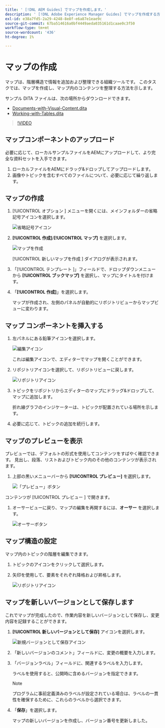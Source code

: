 ```yaml
---
title: ' [!DNL AEM Guides] でマップを作成します。'
description: ' [!DNL Adobe Experience Manager Guides] でマップを作成する方法を説明します。'
exl-id: e38a7fd5-2a29-4248-8e8f-e6a87e1eae9c
source-git-commit: 67ba514616a0bf4449aeda035161d1caae0c3f50
workflow-type: tm+mt
source-wordcount: '436'
ht-degree: 1%

---
```


# マップの作成

マップは、階層構造で情報を追加および整理できる組織ツールです。 このタスクでは、マップを作成し、マップ内のコンテンツを整理する方法を示します。

サンプル DITA ファイルは、次の場所からダウンロードできます。

* [Documents-with-Visual-Content.dita](assets/working-with-maps/Documents-with-Visual-Content.dita)
* [Working-with-Tables.dita](assets/working-with-maps/Working-with-Tables.dita)

>[!VIDEO](https://video.tv.adobe.com/v/336725?quality=12&learn=on)

## マップコンポーネントのアップロード

必要に応じて、ローカルサンプルファイルをAEMにアップロードして、より完全な資料セットを入手できます。

1. ローカルファイルをAEMにドラッグ&amp;ドロップしてアップロードします。
1. 画像やトピックを含むすべてのファイルについて、必要に応じて繰り返します。

## マップの作成

1. [!UICONTROL  オプション ] メニューを開くには、メインフォルダーの省略記号アイコンを選択します。

   ![ 省略記号アイコン ](images/lesson-8/ellipses-9.png)

1. **[!UICONTROL 作成]**/**[!UICONTROL マップ]** を選択します。


   ![ マップを作成 ](images/lesson-8/create-map-with-markings.png)

   [!UICONTROL  新しいマップを作成 ] ダイアログが表示されます。

1. 「[!UICONTROL  テンプレート ]」フィールドで、ドロップダウンメニューから **[!UICONTROL ブックマップ]** を選択し、マップにタイトルを付けます。
1. 「**[!UICONTROL 作成]**」を選択します。

   マップが作成され、左側のパネルが自動的にリポジトリビューからマップビューに変わります。

## マップ コンポーネントを挿入する

1. 左パネルにある鉛筆アイコンを選択します。

   ![編集アイコン](images/lesson-8/pencil-icon.png)

   これは編集アイコンで、エディターでマップを開くことができます。

1. リポジトリアイコンを選択して、リポジトリビューに戻します。

   ![ リポジトリアイコン ](images/common/repository-icon.png)

1. トピックをリポジトリからエディターのマップにドラッグ&amp;ドロップして、マップに追加します。

   折れ線グラフのインジケーターは、トピックが配置されている場所を示します。

1. 必要に応じて、トピックの追加を続行します。

## マップのプレビューを表示

プレビューでは、デフォルトの形式を使用してコンテンツをすばやく確認できます。 見出し、段落、リストおよびトピック内のその他のコンテンツが表示されます。

1. 上部の黒いメニューバーから **[!UICONTROL プレビュー]** を選択します。

   ![「プレビュー」ボタン](images/common/select-preview.png)

コンテンツが [!UICONTROL  プレビュー ] で開きます。

1. オーサービューに戻り、マップの編集を再開するには、**オーサー** を選択します。

   ![ オーサーボタン ](images/lesson-5/author-map.png)

## マップ構造の設定

マップ内のトピックの階層を編集できます。

1. トピックのアイコンをクリックして選択します。
1. 矢印を使用して、要素をそれぞれ降格および昇格します。

   ![ リポジトリアイコン ](images/lesson-8/left-right.png)

## マップを新しいバージョンとして保存します

これでマップが完成したので、作業内容を新しいバージョンとして保存し、変更内容を記録することができます。

1. **[!UICONTROL 新しいバージョンとして保存]** アイコンを選択します。

   ![ 新規バージョンとして保存アイコン ](images/common/save-as-new-version.png)

1. 「新しいバージョンのコメント」フィールドに、変更の概要を入力します。

1. 「バージョンラベル」フィールドに、関連するラベルを入力します。

   ラベルを使用すると、公開時に含めるバージョンを指定できます。

   >[!NOTE]
   > 
   > プログラムに事前定義済みのラベルが設定されている場合は、ラベルの一貫性を確保するために、これらのラベルから選択できます。

1. 「**保存**」を選択します。

   マップの新しいバージョンを作成し、バージョン番号を更新しました。
